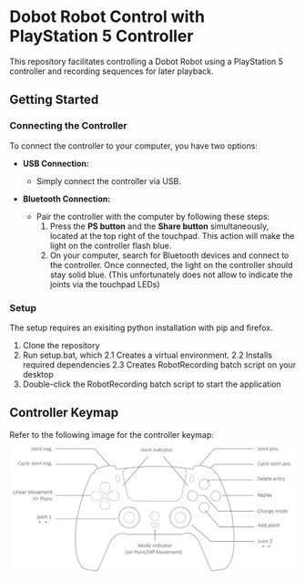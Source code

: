 # Dobot Robot Control with PlayStation 5 Controller

This repository facilitates controlling a Dobot Robot using a PlayStation 5 controller and recording sequences for later
playback.

## Getting Started

### Connecting the Controller

To connect the controller to your computer, you have two options:

- **USB Connection:**
    - Simply connect the controller via USB.

- **Bluetooth Connection:**
    - Pair the controller with the computer by following these steps:
        1. Press the **PS button** and the **Share button** simultaneously,
           located at the top right of the touchpad. This action will make the
           light on the controller flash blue.
        2. On your computer, search for Bluetooth devices and connect to the
           controller. Once connected, the light on the controller should stay
           solid blue. (This unfortunately does not allow to indicate the joints
           via the touchpad LEDs)

### Setup

The setup requires an exisiting python installation with pip and firefox.

1. Clone the repository
2. Run setup.bat, which
    2.1 Creates a virtual environment.
    2.2 Installs required dependencies
    2.3 Creates RobotRecording batch script on your desktop
3. Double-click the RobotRecording batch script to start the application

## Controller Keymap

Refer to the following image for the controller keymap:
![keymap.png](doc%2Fkeymap.png)



